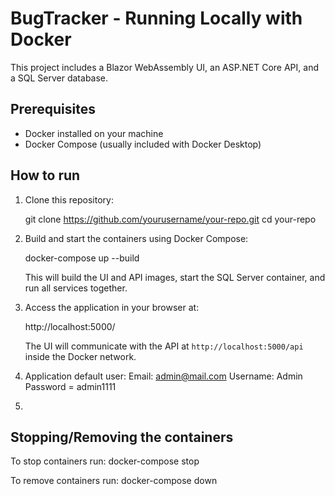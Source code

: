 # BugTracker - Running Locally with Docker

This project includes a Blazor WebAssembly UI, an ASP.NET Core API, and a SQL Server database.

## Prerequisites

- Docker installed on your machine  
- Docker Compose (usually included with Docker Desktop)

## How to run

1. Clone this repository:

    git clone https://github.com/yourusername/your-repo.git
    cd your-repo

2. Build and start the containers using Docker Compose:

    docker-compose up --build

    This will build the UI and API images, start the SQL Server container, and run all services together.

3. Access the application in your browser at:

    http://localhost:5000/

    The UI will communicate with the API at `http://localhost:5000/api` inside the Docker network.

4. Application default user:
Email: admin@mail.com
Username: Admin
Password = admin1111

5. 
## Stopping/Removing the containers

To stop containers run:
docker-compose stop

To remove containers run:
docker-compose down